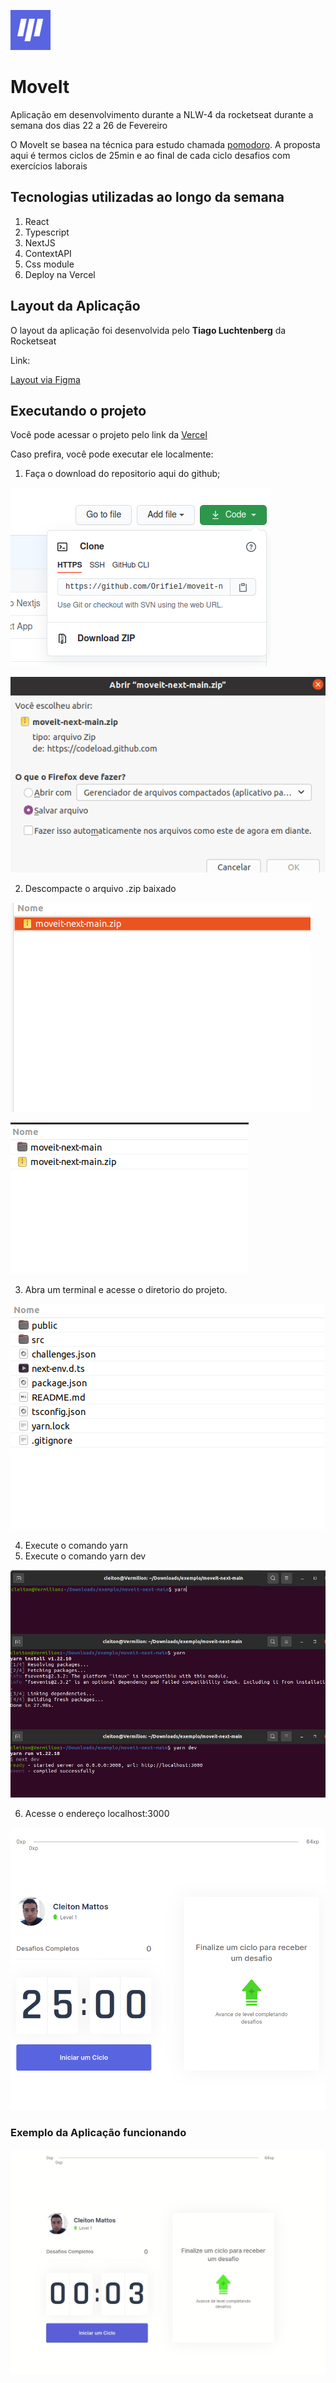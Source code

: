 ![logo](https://github.com/Orifiel/moveit-next/blob/main/public/favicon.png)

<h1> MoveIt </h1>

<span>Aplicação em desenvolvimento durante a NLW-4 da rocketseat
durante a semana dos dias 22 a 26 de Fevereiro </span>



<p>O MoveIt se basea na técnica para estudo chamada <a href="https://pt.wikipedia.org/wiki/T%C3%A9cnica_pomodoro">pomodoro</a>. A proposta aqui é termos ciclos de 25min e ao final de cada ciclo
desafios com exercícios laborais</p>




<h2> Tecnologias utilizadas ao longo da semana </h2>

1. React 
2. Typescript 
3. NextJS 
4. ContextAPI 
5. Css module 
6. Deploy na Vercel 





<h2> Layout da Aplicação </h2>
<span> O layout da aplicação foi desenvolvida pelo <strong>Tiago Luchtenberg</strong> da Rocketseat</span>

<span>Link:</span>

<a href="https://www.figma.com/file/bzhGEsKA2QJKiMuVZBt7K8/Move.it-1.0-(Copy)?node-id=160%3A2761">
Layout via Figma
</a>



<h2>Executando o projeto</h2>

<p>Você pode acessar o projeto pelo link da <a href="https://moveit-next-snowy-zeta.vercel.app/">Vercel</a></p>
<p>Caso prefira, você pode executar ele localmente:</p>

1. Faça o download do repositorio aqui do github;


![download](https://github.com/Orifiel/moveit-next/blob/main/public/readme_images/download_repo.png)


![salvando projeto](https://github.com/Orifiel/moveit-next/blob/main/public/readme_images/download_repo2.png)


2. Descompacte o arquivo .zip baixado


![descompactar](https://github.com/Orifiel/moveit-next/blob/main/public/readme_images/download_repo3.png)


![descompactado](https://github.com/Orifiel/moveit-next/blob/main/public/readme_images/download_repo4.png)


3. Abra um terminal e acesse o diretorio do projeto.


![repositorio](https://github.com/Orifiel/moveit-next/blob/main/public/readme_images/view_repo.png)


4. Execute o comando yarn
5. Execute o comando yarn dev


![comandos](https://github.com/Orifiel/moveit-next/blob/main/public/readme_images/comando%20yarn.png)

6. Acesse o endereço localhost:3000


![acessando](https://github.com/Orifiel/moveit-next/blob/main/public/readme_images/ss1.png)



### Exemplo da Aplicação funcionando

![funcionando](https://github.com/Orifiel/moveit-next/blob/main/public/readme_images/app.gif)


